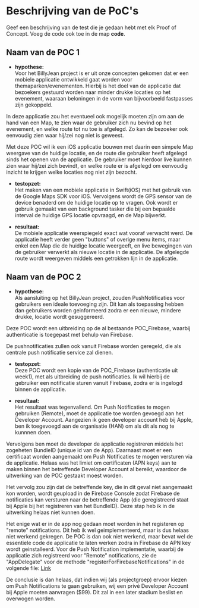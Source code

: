 Beschrijving van de PoC's
==========================

Geef een beschrijving van de test die je gedaan hebt met elk Proof of Concept. Voeg 
 de code ook toe in de map **code**.
 
Naam van de POC 1
----------------
* **hypothese:**  
Voor het BillyJean project is er uit onze concepten gekomen dat er een mobiele applicatie ontwikkeld gaat worden voor themaparken/evenementen. Hierbij is het doel van de applicatie dat bezoekers gestuurd worden naar minder drukke locaties op het evenement, waaraan beloningen in de vorm van bijvoorbeeld fastpasses zijn gekoppeld.

In deze applicatie zou het eventueel ook mogelijk moeten zijn om aan de hand van een Map, te zien waar de gebruiker zich nu bevind op het evenement, en welke route tot nu toe is afgelegd. Zo kan de bezoeker ook eenvoudig zien waar hij/zei nog niet is geweest.

Met deze POC wil ik een iOS applicatie bouwen met daarin een simpele Map weergave van de huidige locatie, en de route die gebruiker heeft afgelegd sinds het openen van de applicatie. De gebruiker moet hierdoor live kunnen zien waar hij/zei zich bevindt, en welke route er is afgelegd om eenvoudig inzicht te krijgen welke locaties nog niet zijn bezocht.

* **testopzet:**  
Het maken van een mobiele applicatie in Swift(iOS) met het gebruik van de Google Maps SDK voor iOS. Vervolgens wordt de GPS sensor van de device benaderd om de huidige locatie op te vragen. Ook wordt er gebruik gemaakt van een background tasker die bij een bepaalde interval de huidige GPS locatie opvraagd, en de Map bijwerkt.
 
* **resultaat:**  
De mobiele applicatie weerspiegeld exact wat vooraf verwacht werd. De applicatie heeft verder geen "buttons" of overige menu items, maar enkel een Map die de huidige locatie weergeeft, en live bewegingen van de gebruiker verwerkt als nieuwe locatie in de applicatie. De afgelegde route wordt weergeven middels een getrokken lijn in de applicatie. 


Naam van de POC 2
----------------
* **hypothese:**  
Als aansluiting op het BillyJean project, zouden PushNotificaties voor gebruikers een ideale toevoeging zijn. Dit kan als toepassing hebben dan gebruikers worden geinformeerd zodra er een nieuwe, mindere drukke, locatie wordt gesuggereerd.

Deze POC wordt een uitbreiding op de al bestaande POC_Firebase, waarbij authenticatie is toegepast met behulp van Firebase. 

De pushnotificaties zullen ook vanuit Firebase worden geregeld, die als centrale push notificatie service zal dienen.

* **testopzet:**  
Deze POC wordt een kopie van de POC_Firebase (authenticatie uit week1), met als uitbreiding de push notificaties. Ik wil hierbij de gebruiker een notificatie sturen vanuit Firebase, zodra er is ingelogd binnen de applicatie.
 
* **resultaat:**  
Het resultaat was tegenvallend. Om Push Notificaties te mogen gebruiken (Remote), moet de applicatie toe worden gevoegd aan het Developer Account. Aangezien ik geen developer account heb bij Apple, ben ik toegevoegd aan de organisatie (HAN) om als dit als nog te kunnnen doen. 

Vervolgens ben moet de developer de applicatie registreren middels het zogeheten BundleID (unique id van de App). Daarnaast moet er een certificaat worden aangemaakt om Push Notificaties te mogen versturen via de applicatie. Helaas was het limiet om certificaten (APN keys) aan te maken binnen het betreffende Developer Account al bereikt, waardoor de uitwerking van de POC gestaakt moest worden.

Het vervolg zou zijn dat de betreffende key, die in dit geval niet aangemaakt kon worden, wordt geupload in de Firebase Console zodat Firebase de notificaties kan versturen naar de betreffende App (die geregistreerd staat bij Apple bij het registreren van het BundleID). Deze stap heb ik in de uitwerking helaas niet kunnen doen.

Het enige wat er in de app nog gedaan moet worden in het registeren op "remote" notifications. Dit heb ik wel geimplementeerd, maar is dus helaas niet werkend gekregen. De POC is dan ook niet werkend, maar bevat wel de essentiele code de applicatie te laten werken zodra in Firebase de APN key wordt geinstalleerd. Voor de Push Notification implementatie, waarbij de applicatie zich registreerd voor "Remote" notifications, zie de "AppDelegate" voor de methode "registerForFirebaseNotifications" in de volgende file: [Link](/week4/poc/poc_Firebase/poc_Firebase/AppDelegate.swift)

De conclusie is dan helaas, dat indien wij (als projectgroep) ervoor kiezen om Push Notifications te gaan gebruiken, wij een privé Developer Account bij Apple moeten aanvragen ($99). Dit zal in een later stadium beslist en overwogen worden.
